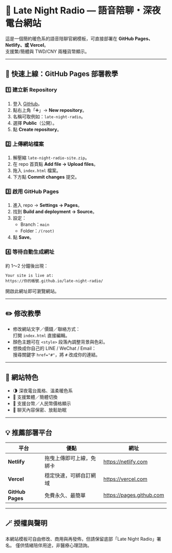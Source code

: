 # 🌙 Late Night Radio — 語音陪聊・深夜電台網站

這是一個簡約暖色系的語音陪聊官網模板，可直接部署在 **GitHub Pages、Netlify、或 Vercel**。  
支援繁/簡體與 TWD/CNY 兩種貨幣顯示。

---

## 🚀 快速上線：GitHub Pages 部署教學

### 1️⃣ 建立新 Repository
1. 登入 [GitHub](https://github.com)。
2. 點右上角「➕」→ **New repository**。
3. 名稱可取例如：`late-night-radio`。
4. 選擇 **Public**（公開）。
5. 點 **Create repository**。

### 2️⃣ 上傳網站檔案
1. 解壓縮 `late-night-radio-site.zip`。
2. 在 repo 首頁點 **Add file → Upload files**。
3. 拖入 `index.html` 檔案。
4. 下方點 **Commit changes** 提交。

### 3️⃣ 啟用 GitHub Pages
1. 進入 repo → **Settings → Pages**。
2. 找到 **Build and deployment → Source**。
3. 設定：
   - Branch：`main`
   - Folder：`/(root)`
4. 點 **Save**。

### 4️⃣ 等待自動生成網址
約 1～2 分鐘後出現：
```
Your site is live at:
https://你的帳號.github.io/late-night-radio/
```
開啟此網址即可瀏覽網站。

---

## ✏️ 修改教學
- 修改網站文字／價錢／聯絡方式：  
  打開 `index.html` 直接編輯。
- 顏色主題可在 `<style>` 段落內調整背景與色彩。
- 想換成你自己的 LINE / WeChat / Email：  
  搜尋關鍵字 `href="#"`，將 `#` 改成你的連結。

---

## 🧩 網站特色
- 🌗 深夜電台風格、溫柔暖色系
- 💬 支援繁體／簡體切換
- 💸 支援台幣／人民幣價格顯示
- 🔐 聊天內容保密、放鬆助眠

---

## 💡 推薦部署平台
| 平台 | 優點 | 網址 |
|------|------|------|
| **Netlify** | 拖曳上傳即可上線，免綁卡 | https://netlify.com |
| **Vercel** | 穩定快速，可綁自訂網域 | https://vercel.com |
| **GitHub Pages** | 免費永久、最簡單 | https://pages.github.com |

---

## 🪄 授權與聲明
本網站模板可自由修改、商用與再發佈，但請保留底部「Late Night Radio」署名。
僅供情緒陪伴用途，非醫療心理諮詢。
